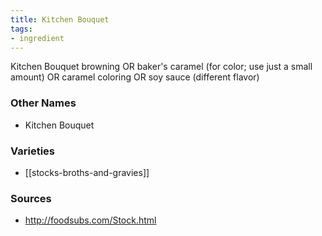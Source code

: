 ```yaml
---
title: Kitchen Bouquet
tags:
- ingredient
---
```

Kitchen Bouquet browning OR baker's caramel (for color; use just a small amount) OR caramel coloring OR soy sauce (different flavor)

### Other Names

* Kitchen Bouquet

### Varieties

* [[stocks-broths-and-gravies]]

### Sources
* http://foodsubs.com/Stock.html
